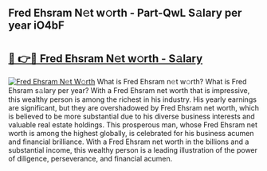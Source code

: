 ## Fred Ehsram N𝚎t w𝚘rth - Part-QwL S𝚊lary per year iO4bF

# <h2><a href="http://gc04ycb.nevu.top/?p=Fred+Ehsram">🔗 👉🔴 Fred Ehsram N𝚎t w𝚘rth - S𝚊lary</a></h2>

[![Fred Ehsram N𝚎t W𝚘rth](https://i.imgur.com/Oavwk0R.jpeg)](http://gc04ycb.nevu.top/?p=Fred+Ehsram)
What is Fred Ehsram n𝚎t w𝚘rth? What is Fred Ehsram s𝚊lary per year?
With a Fred Ehsram net worth that is impressive, this wealthy person is among the richest in his industry. His yearly earnings are significant, but they are overshadowed by Fred Ehsram net worth, which is believed to be more substantial due to his diverse business interests and valuable real estate holdings. This prosperous man, whose Fred Ehsram net worth is among the highest globally, is celebrated for his business acumen and financial brilliance. With a Fred Ehsram net worth in the billions and a substantial income, this wealthy person is a leading illustration of the power of diligence, perseverance, and financial acumen.
